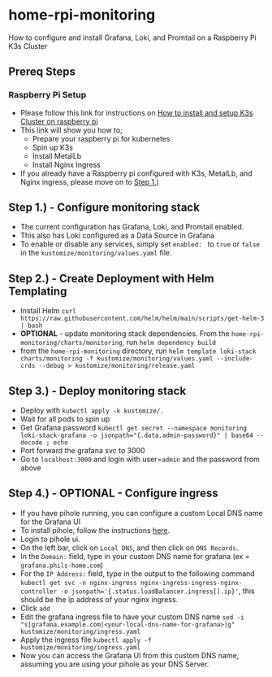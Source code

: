 # home-rpi-monitoring
How to configure and install Grafana, Loki, and Promtail on a Raspberry Pi K3s Cluster

## Prereq Steps
### Raspberry Pi Setup
- Please follow this link for instructions on [How to install and setup K3s Cluster on raspberry pi](https://github.com/philgladman/home-rpi-k3s-cluster.git)
- This link will show you how to;
  - Prepare your raspberry pi for kubernetes
  - Spin up K3s
  - Install MetalLb
  - Install Nginx Ingress
- If you already have a Raspberry pi configured with K3s, MetalLb, and Nginx ingress, please move on to [Step 1.)](README.md#step-1---configure-monitoring-stack)

## Step 1.) - Configure monitoring stack
- The current configuration has Grafana, Loki, and Promtail enabled.
- This also has Loki configured as a Data Source in Grafana
- To enable or disable any services, simply set `enabled: ` to `true` or `false` in the `kustomize/monitoring/values.yaml` file.

## Step 2.) - Create Deployment with Helm Templating
- Install Helm `curl https://raw.githubusercontent.com/helm/helm/main/scripts/get-helm-3 | bash`
- __OPTIONAL__ - update monitoring stack dependencies. From the `home-rpi-monitoring/charts/monitoring`, run `helm dependency build`
- from the `home-rpi-monitoring` directory, run `helm template loki-stack charts/monitoring -f kustomize/monitoring/values.yaml --include-crds --debug > kustomize/monitoring/release.yaml`

## Step 3.) - Deploy monitoring stack
- Deploy with `kubectl apply -k kustomize/.`
- Wait for all pods to spin up
- Get Grafana password `kubectl get secret --namespace monitoring loki-stack-grafana -o jsonpath="{.data.admin-password}" | base64 --decode ; echo`
- Port forward the grafana svc to 3000
- Go to `localhost:3000` and login with user=`admin` and the password from above

## Step 4.) - OPTIONAL - Configure ingress
- If you have pihole running, you can configure a custom Local DNS name for the Grafana UI
- To install pihole, follow the instructions [here](https://github.com/philgladman/home-rpi-pihole.git).
- Login to pihole ui.
- On the left bar, click on `Local DNS`, and then click on `DNS Records`.
- In the `Domain:` field, type in your custom DNS name for grafana (ex = `grafana.phils-home.com`)
- For the `IP Address:` field, type in the output to the following command `kubectl get svc -n nginx-ingress nginx-ingress-ingress-nginx-controller -o jsonpath='{.status.loadBalancer.ingress[].ip}'`, this should be the ip address of your nginx ingress.
- Click `add`
- Edit the grafana ingress file to have your custom DNS name `sed -i "s|grafana.example.com|<your-local-dns-name-for-grafana>|g" kustomize/monitoring/ingress.yaml`
- Apply the ingress file `kubectl apply -f kustomize/monitoring/ingress.yaml`
- Now you can access the Grafana UI from this custom DNS name, assuming you are using your pihole as your DNS Server.
